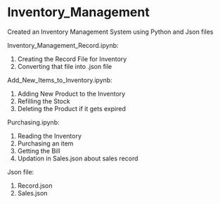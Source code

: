 # Inventory_Management
Created an Inventory Management System using Python and Json files

Inventory_Management_Record.ipynb:
1) Creating the Record File for Inventory
2) Converting that file into .json file

Add_New_Items_to_Inventory.ipynb:
1) Adding New Product to the Inventory
2) Refilling the Stock
3) Deleting the Product if it gets expired

Purchasing.ipynb:

1) Reading the Inventory
2) Purchasing an item
3) Getting the Bill
4) Updation in Sales.json about sales record

Json file:  
1) Record.json
2) Sales.json

